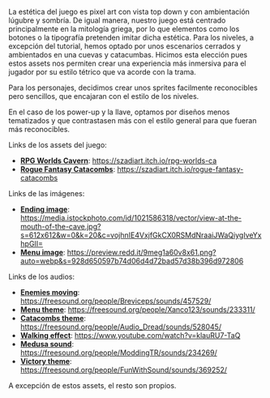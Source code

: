 La estética del juego es pixel art con vista top down y con ambientación lúgubre y sombría.
De igual manera, nuestro juego está centrado principalmente en la mitología griega, por lo que elementos como los botones o la tipografía pretenden imitar dicha estética.
Para los niveles, a excepción del tutorial, hemos optado por unos escenarios cerrados y ambientados en una cuevas y catacumbas. Hicimos esta elección pues estos assets nos permiten crear una experiencia más inmersiva para el jugador por su estilo tétrico que va acorde con la trama.

Para los personajes, decidimos crear unos sprites facilmente reconocibles pero sencillos, que encajaran con el estilo de los niveles.

En el caso de los power-up y la llave, optamos por diseños menos tematizados y que contrastasen más con el estilo general para que fueran más reconocibles.

Links de los assets del juego: 
- <ins>**RPG Worlds Cavern**</ins>: https://szadiart.itch.io/rpg-worlds-ca
- <ins>**Rogue Fantasy Catacombs**</ins>: https://szadiart.itch.io/rogue-fantasy-catacombs

Links de las imágenes:
- <ins>**Ending image**</ins>: https://media.istockphoto.com/id/1021586318/vector/view-at-the-mouth-of-the-cave.jpg?s=612x612&w=0&k=20&c=vojhnIE4VxjfGkCX0RSMdNraaiJWaQiygIveYxhpGII=
- <ins>**Menu image**</ins>: https://preview.redd.it/9meg1a60v8x61.png?auto=webp&s=928d650597b74d06d4d72bad57d38b396d972806

Links de los audios:
- <ins>**Enemies moving**</ins>: https://freesound.org/people/Breviceps/sounds/457529/
- <ins>**Menu theme**</ins>: https://freesound.org/people/Xanco123/sounds/233311/
- <ins>**Catacombs theme**</ins>: https://freesound.org/people/Audio_Dread/sounds/528045/
- <ins>**Walking effect**</ins>: https://www.youtube.com/watch?v=klauRU7-TaQ
- <ins>**Medusa sound**</ins>: https://freesound.org/people/ModdingTR/sounds/234269/
- <ins>**Victory theme**</ins>: https://freesound.org/people/FunWithSound/sounds/369252/

A excepción de estos assets, el resto son propios.

